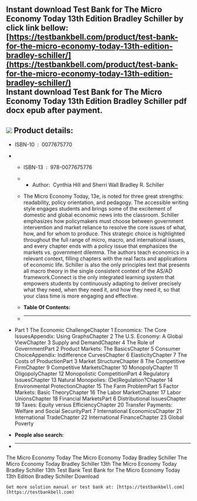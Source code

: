 Instant download **Test Bank for The Micro Economy Today 13th Edition Bradley Schiller** by click link bellow:  
[https://testbankbell.com/product/test-bank-for-the-micro-economy-today-13th-edition-bradley-schiller/](https://testbankbell.com/product/test-bank-for-the-micro-economy-today-13th-edition-bradley-schiller/)  
**Instant download Test Bank for The Micro Economy Today 13th Edition Bradley Schiller pdf docx epub after payment.**
---------------------------------------------------------------------------------------------------------------------


![](https://testbankbell.com/wp-content/uploads/2023/05/the-micro-economy-today-bradley-schiller-13th-tb.jpg)
**Product details:**
--------------------


* ISBN-10 ‏ : ‎ 0077675770
* * ISBN-13 ‏ : ‎ 978-0077675776
  * * Author:  Cynthia Hill and Sherri Wall Bradley R. Schiller
   
  * The Micro Economy Today, 13e, is noted for three great strengths: readability, policy orientation, and pedagogy. The accessible writing style engages students and brings some of the excitement of domestic and global economic news into the classroom. Schiller emphasizes how policymakers must choose between government intervention and market reliance to resolve the core issues of what, how, and for whom to produce. This strategic choice is highlighted throughout the full range of micro, macro, and international issues, and every chapter ends with a policy issue that emphasizes the markets vs. government dilemma. The authors teach economics in a relevant context, filling chapters with the real facts and applications of economic life. Schiller is also the only principles text that presents all macro theory in the single consistent context of the AS/AD framework.Connect is the only integrated learning system that empowers students by continuously adapting to deliver precisely what they need, when they need it, and how they need it, so that your class time is more engaging and effective.
  * **Table Of Contents:**
  * ----------------------
 
* Part 1 The Economic ChallengeChapter 1 Economics: The Core IssuesAppendix: Using GraphsChapter 2 The U.S. Economy: A Global ViewChapter 3 Supply and DemandChapter 4 The Role of GovernmentPart 2 Product Markets: The BasicsChapter 5 Consumer ChoiceAppendix: Indifference CurvesChapter 6 ElasticityChapter 7 The Costs of ProductionPart 3 Market StructureChapter 8 The Competitive FirmChapter 9 Competitive MarketsChapter 10 MonopolyChapter 11 OligopolyChapter 12 Monopolistic CompetitionPart 4 Regulatory IssuesChapter 13 Natural Monopolies: (De)Regulation?Chapter 14 Environmental ProtectionChapter 15 The Farm ProblemPart 5 Factor Markets: Basic TheoryChapter 16 The Labor MarketChapter 17 Labor UnionsChapter 18 Financial MarketsPart 6 Distributional IssuesChapter 19 Taxes: Equity versus EfficiencyChapter 20 Transfer Payments: Welfare and Social SecurityPart 7 International EconomicsChapter 21 International TradeChapter 22 International FinanceChapter 23 Global Poverty
* **People also search:**
* -----------------------

The Micro Economy Today
The Micro Economy Today Bradley Schiller
The Micro Economy Today Bradley Schiller 13th
The Micro Economy Today Bradley Schiller 13th Test Bank
Test Bank for The Micro Economy Today 13th Edition Bradley Schiller Download


    Get more solution manual or test bank at: [https://testbankbell.com](https://testbankbell.com)
